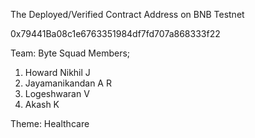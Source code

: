 The Deployed/Verified Contract Address on BNB Testnet

0x79441Ba08c1e6763351984df7fd707a868333f22

Team: Byte Squad
Members;
1. Howard Nikhil J
2. Jayamanikandan A R
3. Logeshwaran V
4. Akash K

Theme: Healthcare 
